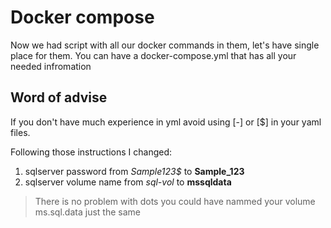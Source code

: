 # Docker compose
Now we had script with all our docker commands in them, let's have single place for them. You can have a docker-compose.yml that has all your needed infromation
## Word of advise
If you don't have much experience in yml avoid using [-] or [$] in your yaml files. 

Following those instructions I changed:
1. sqlserver password from *Sample123$* to **Sample_123**
2. sqlserver volume name from *sql-vol* to **mssqldata**

> There is no problem with dots you could have nammed your volume ms.sql.data just the same